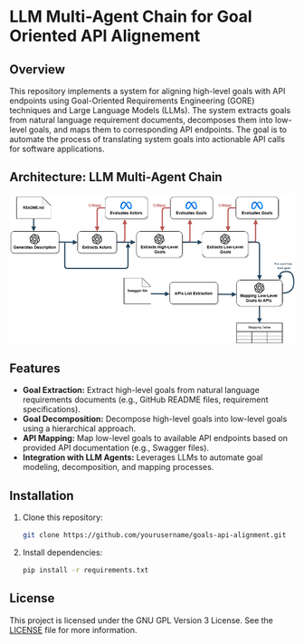 # LLM Multi-Agent Chain for Goal Oriented API Alignement

## Overview
This repository implements a system for aligning high-level goals with API endpoints using Goal-Oriented Requirements Engineering (GORE) techniques and Large Language Models (LLMs). The system extracts goals from natural language requirement documents, decomposes them into low-level goals, and maps them to corresponding API endpoints. The goal is to automate the process of translating system goals into actionable API calls for software applications.


## Architecture: LLM Multi-Agent Chain
<img src="Architecture.png" alt="System Architecture" width="800">

## Features
- **Goal Extraction:** Extract high-level goals from natural language requirements documents (e.g., GitHub README files, requirement specifications).
- **Goal Decomposition:** Decompose high-level goals into low-level goals using a hierarchical approach.
- **API Mapping:** Map low-level goals to available API endpoints based on provided API documentation (e.g., Swagger files).
- **Integration with LLM Agents:** Leverages LLMs to automate goal modeling, decomposition, and mapping processes.

## Installation
1. Clone this repository:
   ```bash
   git clone https://github.com/yourusername/goals-api-alignment.git
   ```
2. Install dependencies:
   ```bash
   pip install -r requirements.txt
   ```

## License
This project is licensed under the GNU GPL Version 3 License. See the [LICENSE](LICENSE) file for more information.
